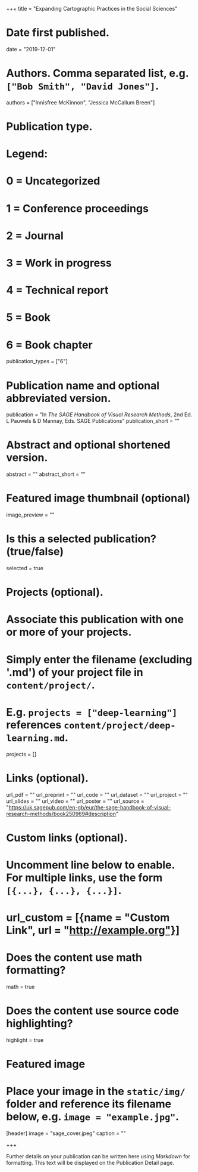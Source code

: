 +++
title = "Expanding Cartographic Practices in the Social Sciences"

# Date first published.
date = "2019-12-01"

# Authors. Comma separated list, e.g. `["Bob Smith", "David Jones"]`.
authors = ["Innisfree McKinnon", "Jessica McCallum Breen"]

# Publication type.
# Legend:
# 0 = Uncategorized
# 1 = Conference proceedings
# 2 = Journal
# 3 = Work in progress
# 4 = Technical report
# 5 = Book
# 6 = Book chapter
publication_types = ["6"]

# Publication name and optional abbreviated version.
publication = "In *The SAGE Handbook of Visual Research Methods*, 2nd Ed. L Pauwels & D Mannay, Eds. SAGE Publications"
publication_short = ""

# Abstract and optional shortened version.
abstract = ""
abstract_short = ""

# Featured image thumbnail (optional)
image_preview = ""

# Is this a selected publication? (true/false)
selected = true

# Projects (optional).
#   Associate this publication with one or more of your projects.
#   Simply enter the filename (excluding '.md') of your project file in `content/project/`.
#   E.g. `projects = ["deep-learning"]` references `content/project/deep-learning.md`.
projects = []

# Links (optional).
url_pdf = ""
url_preprint = ""
url_code = ""
url_dataset = ""
url_project = ""
url_slides = ""
url_video = ""
url_poster = ""
url_source = "https://uk.sagepub.com/en-gb/eur/the-sage-handbook-of-visual-research-methods/book250969#description"

# Custom links (optional).
#   Uncomment line below to enable. For multiple links, use the form `[{...}, {...}, {...}]`.
# url_custom = [{name = "Custom Link", url = "http://example.org"}]

# Does the content use math formatting?
math = true

# Does the content use source code highlighting?
highlight = true

# Featured image
# Place your image in the `static/img/` folder and reference its filename below, e.g. `image = "example.jpg"`.
[header]
image = "sage_cover.jpeg"
caption = ""

+++

Further details on your publication can be written here using *Markdown* for formatting. This text will be displayed on the Publication Detail page.